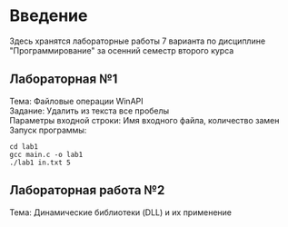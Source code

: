 # Введение

Здесь хранятся лабораторные работы 7 варианта по дисциплине "Программирование" за осенний семестр второго курса  

## Лабораторная №1

Тема: Файловые операции WinAPI  
Задание: Удалить из текста все пробелы  
Параметры входной строки: Имя входного файла, количество замен  
Запуск программы: 
```
cd lab1  
gcc main.c -o lab1  
./lab1 in.txt 5  
```  

## Лабораторная работа №2

Тема: Динамические библиотеки (DLL) и их применение  